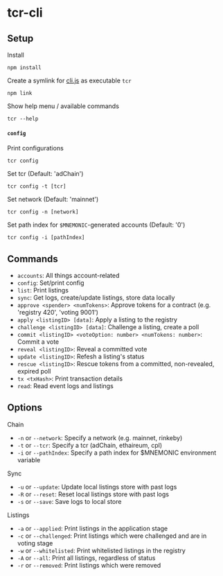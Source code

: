 # tcr-cli

## Setup

Install

    npm install

Create a symlink for [cli.js](./cli.js) as executable `tcr`

    npm link

Show help menu / available commands

    tcr --help

#### `config`

Print configurations

    tcr config

Set tcr (Default: 'adChain')

    tcr config -t [tcr]

Set network (Default: 'mainnet')

    tcr config -n [network]

Set path index for `$MNEMONIC`-generated accounts (Default: '0')

    tcr config -i [pathIndex]

## Commands

- `accounts`: All things account-related
- `config`: Set/print config
- `list`: Print listings
- `sync`: Get logs, create/update listings, store data locally
- `approve <spender> <numTokens>`: Approve tokens for a contract (e.g. 'registry 420', 'voting 9001')
- `apply <listingID> [data]`: Apply a listing to the registry
- `challenge <listingID> [data]`: Challenge a listing, create a poll
- `commit <listingID> <voteOption: number> <numTokens: number>`: Commit a vote
- `reveal <listingID>`: Reveal a committed vote
- `update <listingID>`: Refesh a listing's status
- `rescue <listingID>`: Rescue tokens from a committed, non-revealed, expired poll
- `tx <txHash>`: Print transaction details
- `read`: Read event logs and listings

## Options

Chain

- `-n` or `--network`: Specify a network (e.g. mainnet, rinkeby)
- `-t` or `--tcr`: Specify a tcr (adChain, ethaireum, cpl)
- `-i` or `--pathIndex`: Specify a path index for $MNEMONIC environment variable

Sync

- `-u` or `--update`: Update local listings store with past logs
- `-R` or `--reset`: Reset local listings store with past logs
- `-s` or `--save`: Save logs to local store

Listings

- `-a` or `--applied`: Print listings in the application stage
- `-c` or `--challenged`: Print listings which were challenged and are in voting stage
- `-w` or `--whitelisted`: Print whitelisted listings in the registry
- `-A` or `--all`: Print all listings, regardless of status
- `-r` or `--removed`: Print listings which were removed
